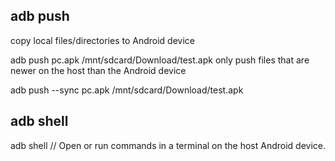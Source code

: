 

<!--
 * @version:
 * @Author:  StevenJokess https://github.com/StevenJokess
 * @Date: 2020-12-08 19:26:01
 * @LastEditors:  StevenJokess https://github.com/StevenJokess
 * @LastEditTime: 2020-12-08 19:34:30
 * @Description:
 * @TODO::
 * @Reference:https://adbshell.com/commands/adb-push
 * https://developer.android.com/studio/command-line/adb
 * Android Debug Bridge (adb) is a command line tool that lets you communicate with an emulator or connected Android device. You can find the adb tool in android sdk/platform-tools or Download ADB Kits.
-->

## adb push
copy local files/directories to Android device

adb push pc.apk /mnt/sdcard/Download/test.apk
only push files that are newer on the host than the Android device

adb push --sync pc.apk /mnt/sdcard/Download/test.apk

## adb shell

adb shell // Open or run commands in a terminal on the host Android device.
